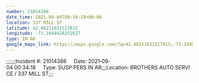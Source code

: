 ```yaml
---
number: 21014386
date_time: 2021-09-04T00:34:18+00:00
location: 337 MILL ST
latitude: 42.40211831517615
longitude: -71.1948420252627
type: IN AR
google_maps_link: https://maps.google.com/?q=42.40211831517615,-71.1948420252627
---
```


;;;;;;Incident #: 21014386     Date: 2021‐09‐04 00:34:18     Type: SUSP PERS IN AR;;;Location: BROTHERS AUTO SERVICE / 337 MILL ST;;;

